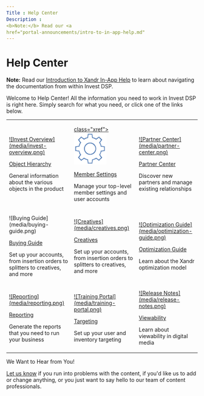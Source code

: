 ```yaml
---
Title : Help Center
Description : 
<b>Note:</b> Read our <a
href="portal-announcements/intro-to-in-app-help.md"
---
```



# Help Center






<b>Note:</b> Read our <a
href="portal-announcements/intro-to-in-app-help.md"
class="xref" target="_blank">Introduction to Xandr In-App Help</a> to
learn about navigating the documentation from within
Invest DSP.



Welcome to Help Center! All the information you need to work in
Invest DSP is right here. Simply search for what
you need, or click one of the links below.


<table class="table">
<tbody class="tbody">
<tr class="odd row">
<td class="entry align-center"><p><a href="object-hierarchy.md"
class="xref"> ![Invest Overview](media/invest-overview.png)

</p>
<p><a href="object-hierarchy.md" class="xref">Object Hierarchy</a></p>
<p>General information about the various objects in the product</p></td>
<td class="entry align-center"><p><a href="network-guide.md"

class="xref">![Member Settings](media/member-settings.png)

</p>
<a href="network-guide.md" class="xref">Member Settings</a>
<p>Manage your top-level member settings and user accounts</p></td>
<td class="entry align-center"><p><a href="partner-center-guide.md"
class="xref"> ![Partner Center](media/partner-center.png)

</p>
<p><a href="partner-center-guide.md" class="xref">Partner
Center</a></p>
<p>Discover new partners and manage existing relationships</p></td>
</tr>
<tr class="even row">
<td class="entry align-center"><p>
![Buying Guide](media/buying-guide.png)
</p>
<p><a href="buying-guide.md" class="xref">Buying Guide</a></p>
<p>Set up your accounts, from insertion orders to splitters to
creatives, and more</p></td>
<td class="entry align-center"><p><a href="working-with-creatives.md"
class="xref"
title="You can traffic a wide range of creative types, from banners to increasingly pervasive rich media types, through the Xandr platform. Only secure content is supported.">
![Creatives](media/creatives.png)

></p>
<p><a href="working-with-creatives.md" class="xref"
title="You can traffic a wide range of creative types, from banners to increasingly pervasive rich media types, through the Xandr platform. Only secure content is supported.">Creatives</a></p>
<p>Set up your accounts, from insertion orders to splitters to
creatives, and more</p></td>
<td class="entry align-center"><p><a href="optimization-guide-ali.md"
class="xref"> ![Optimization Guide](media/optimization-guide.png)</p>
<p><a href="optimization-guide-ali.md" class="xref">Optimization
Guide</a></p>
<p>Learn about the Xandr optimization model</p></td>
</tr>
<tr class="odd row">
<td class="entry align-center"><p><a href="reporting-guide.md">
![Reporting](media/reporting.png)
</p>
<p><a href="reporting-guide.md" class="xref">Reporting</a></p>
<p>Generate the reports that you need to run your business</p></td>
<td class="entry align-center"><p><a href="buy-side-targeting.md">
![Training Portal](media/training-portal.png)
</p>
<p><a href="buy-side-targeting.md" class="xref">Targeting</a></p>
<p>Set up your user and inventory targeting</p></td>
<td class="entry align-center"><p><a
href="introduction-to-viewability.md" class="xref">
![Release Notes](media/release-notes.png)
</p>
<p><a href="introduction-to-viewability.md"
class="xref">Viewability</a></p>
<p>Learn about viewability in digital media</p></td>
</tr>
</tbody>
</table>





We Want to Hear from You!

<a href="mailto:feedback.docs@xandr.com" class="xref"
target="_blank">Let us know</a> if you run into problems with the
content, if you'd like us to add or change anything, or you just want to
say hello to our team of content professionals.




